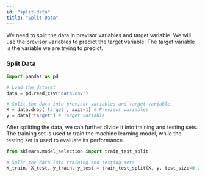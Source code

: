 ```yaml
---
id: "split-data"
title: "Split Data"
---
```


We need to split the data in previsor variables and target variable. We will use the previsor variables to predict the target variable. The target variable is the variable we are trying to predict.

### Split Data

```python
import pandas as pd

# Load the dataset
data = pd.read_csv('data.csv')

# Split the data into previsor variables and target variable
X = data.drop('target', axis=1) # Previsor variables
y = data['target'] # Target variable
```

After splitting the data, we can further divide it into training and testing sets. The training set is used to train the machine learning model, while the testing set is used to evaluate its performance.

```python
from sklearn.model_selection import train_test_split

# Split the data into training and testing sets
X_train, X_test, y_train, y_test = train_test_split(X, y, test_size=0.2, random_state=42)
```
